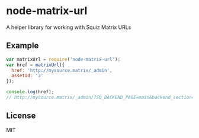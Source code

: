 node-matrix-url
================

A helper library for working with Squiz Matrix URLs

Example
-------

```js
var matrixUrl = require('node-matrix-url');
var href = matrixUrl({
  href: 'http://mysource.matrix/_admin',
  assetId: '3'
});

console.log(href);
// http://mysource.matrix/_admin/?SQ_BACKEND_PAGE=main&backend_section=am&am_section=edit_asset&assetid=3&asset_ei_screen=&ignore_frames=1
```

License
-------

MIT
